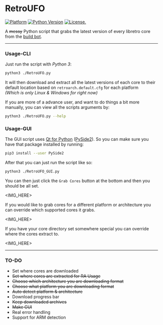 # RetroUFO
[![Platform](https://img.shields.io/badge/platform-linux%20%7C%20macos%20%7C%20windows-yellow.svg)](https://www.youtube.com/watch?v=NLGoKxh8Aq4)
[![Python Version](https://img.shields.io/pypi/pyversions/Django.svg)](https://www.python.org/downloads/) [![License.](https://img.shields.io/github/license/mashape/apistatus.svg)](https://opensource.org/licenses/MIT)

A ~~messy~~ Python script that grabs the latest version of every libretro core from the [build bot](https://buildbot.libretro.com/).  

***
### Usage-CLI

Just run the script with _Python 3_:

```bash
python3 ./RetroUFO.py
```

It will then download and extract all the latest versions of each core to their default location based on `retroarch.default.cfg` for each platform  
_(Which is only Linux & Windows for right now)_

If you are more of a advance user, and want to do things a bit more manually, you can view all the scripts arguments by:
```bash
python3 ./RetroUFO.py --help
```

### Usage-GUI

The GUI script uses [Qt for Python](https://wiki.qt.io/Qt_for_Python) ([PySide2](https://pypi.org/project/PySide2/)). So you can make sure you have that package installed by running:  
```bash
pip3 install --user PySide2
```
After that you can just run the script like so:
```bash
python3 ./RetroUFO_GUI.py
```

You can then just click the `Grab Cores` button at the bottom and then you should be all set.

<IMG_HERE>

If you would like to grab cores for a different platform or architecture you can override which supported cores it grabs.

<IMG_HERE>

If you have your core directory set somewhere special you can override where the cores extract to.

<IMG_HERE>

***
### TO-DO

- Set where cores are downloaded
- ~~Set where cores are extracted for RA Usage~~
- ~~Choose which architecture you are downloading format~~
- ~~Choose what platform you are downloading format~~
- ~~Auto detect platform & architecture~~
- Download progress bar
- ~~Keep downloaded archives~~
- ~~Make GUI~~
- Real error handling
- Support for ARM detection
